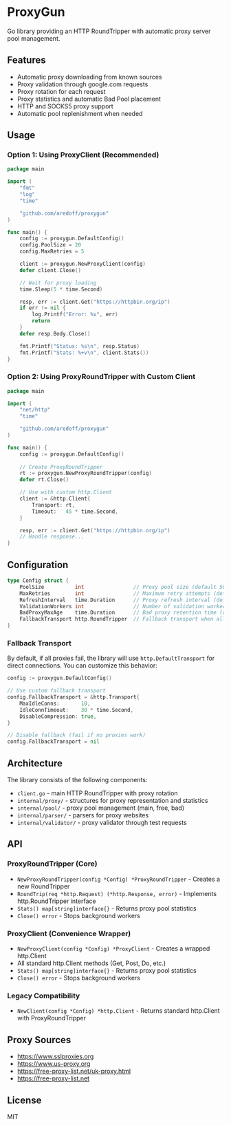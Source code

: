 # ProxyGun

Go library providing an HTTP RoundTripper with automatic proxy server pool management.

## Features

- Automatic proxy downloading from known sources
- Proxy validation through google.com requests
- Proxy rotation for each request
- Proxy statistics and automatic Bad Pool placement
- HTTP and SOCKS5 proxy support
- Automatic pool replenishment when needed

## Usage

### Option 1: Using ProxyClient (Recommended)

```go
package main

import (
    "fmt"
    "log"
    "time"

    "github.com/aredoff/proxygun"
)

func main() {
    config := proxygun.DefaultConfig()
    config.PoolSize = 20
    config.MaxRetries = 5

    client := proxygun.NewProxyClient(config)
    defer client.Close()

    // Wait for proxy loading
    time.Sleep(5 * time.Second)

    resp, err := client.Get("https://httpbin.org/ip")
    if err != nil {
        log.Printf("Error: %v", err)
        return
    }
    defer resp.Body.Close()

    fmt.Printf("Status: %s\n", resp.Status)
    fmt.Printf("Stats: %+v\n", client.Stats())
}
```

### Option 2: Using ProxyRoundTripper with Custom Client

```go
package main

import (
    "net/http"
    "time"

    "github.com/aredoff/proxygun"
)

func main() {
    config := proxygun.DefaultConfig()
    
    // Create ProxyRoundTripper
    rt := proxygun.NewProxyRoundTripper(config)
    defer rt.Close()

    // Use with custom http.Client
    client := &http.Client{
        Transport: rt,
        Timeout:   45 * time.Second,
    }

    resp, err := client.Get("https://httpbin.org/ip")
    // Handle response...
}
```

## Configuration

```go
type Config struct {
    PoolSize          int                // Proxy pool size (default 50)
    MaxRetries        int                // Maximum retry attempts (default 3)
    RefreshInterval   time.Duration      // Proxy refresh interval (default 10 seconds)
    ValidationWorkers int                // Number of validation workers (default 30, max 50)
    BadProxyMaxAge    time.Duration      // Bad proxy retention time (default 24 hours)
    FallbackTransport http.RoundTripper  // Fallback transport when all proxies fail (default http.DefaultTransport)
}
```

### Fallback Transport

By default, if all proxies fail, the library will use `http.DefaultTransport` for direct connections. You can customize this behavior:

```go
config := proxygun.DefaultConfig()

// Use custom fallback transport
config.FallbackTransport = &http.Transport{
    MaxIdleConns:       10,
    IdleConnTimeout:    30 * time.Second,
    DisableCompression: true,
}

// Disable fallback (fail if no proxies work)
config.FallbackTransport = nil
```

## Architecture

The library consists of the following components:

- `client.go` - main HTTP RoundTripper with proxy rotation
- `internal/proxy/` - structures for proxy representation and statistics
- `internal/pool/` - proxy pool management (main, free, bad)
- `internal/parser/` - parsers for proxy websites
- `internal/validator/` - proxy validator through test requests

## API

### ProxyRoundTripper (Core)
- `NewProxyRoundTripper(config *Config) *ProxyRoundTripper` - Creates a new RoundTripper
- `RoundTrip(req *http.Request) (*http.Response, error)` - Implements http.RoundTripper interface
- `Stats() map[string]interface{}` - Returns proxy pool statistics
- `Close() error` - Stops background workers

### ProxyClient (Convenience Wrapper)
- `NewProxyClient(config *Config) *ProxyClient` - Creates a wrapped http.Client
- All standard http.Client methods (Get, Post, Do, etc.)
- `Stats() map[string]interface{}` - Returns proxy pool statistics
- `Close() error` - Stops background workers

### Legacy Compatibility
- `NewClient(config *Config) *http.Client` - Returns standard http.Client with ProxyRoundTripper

## Proxy Sources

- https://www.sslproxies.org
- https://www.us-proxy.org
- https://free-proxy-list.net/uk-proxy.html
- https://free-proxy-list.net

## License

MIT
